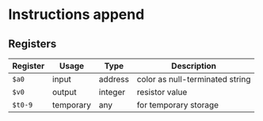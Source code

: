 # Instructions append

## Registers

| Register | Usage     | Type    | Description                     |
| -------- | --------- | ------- | ------------------------------- |
| `$a0`    | input     | address | color as null-terminated string |
| `$v0`    | output    | integer | resistor value                  |
| `$t0-9`  | temporary | any     | for temporary storage           |

